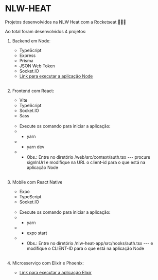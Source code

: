 # NLW-HEAT

Projetos desenvolvidos na NLW Heat com a Rocketseat 🚀🚀🚀

Ao total foram desenvolvidos 4 projetos: 
<br />
1. Backend em Node:
    * TypeScript
    * Express
    * Prisma
    * JSON Web Token
    * Socket.IO
    * <a href="https://github.com/rocketseat-education/nlw-heat-node">Link para executar a aplicação Node</a>
   
    <br />
   
2. Frontend com React:
    * Vite
    * TypeScript
    * Socket.IO
    * Sass
     
     <br />
     
    * Execute os comando para iniciar a aplicação: 
    * * yarn
    * * yarn dev
    * * Obs.: Entre no diretório /web/src/context/auth.tsx --- procure signInUrl e modifique na URL o client-id para o que está na aplicação Node

    <br />

3. Mobile com React Native
    * Expo
    * TypeScript
    * Socket.IO
   
    <br />
    
    * Execute os comando para iniciar a aplicação: 
    * * yarn
    * * expo start
    * * Obs.: Entre no diretório /nlw-heat-app/src/hooks/auth.tsx --- e modifique o CLIENT-ID para o que está na aplicação Node

   <br />

4. Microsserviço com Elixir e Phoenix:
    * <a href="https://github.com/rocketseat-education/nlw-heat-elixir">Link para executar a aplicação Elixir</a>    



